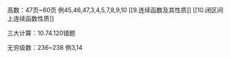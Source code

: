 高数：47页~60页
例45,46,47,3,4,5,7,8,9,10
[[9.连续函数及其性质]]
[[10.闭区间上连续函数性质]]

三大计算：10.74.120错题

无穷级数：236~238 例3,14
